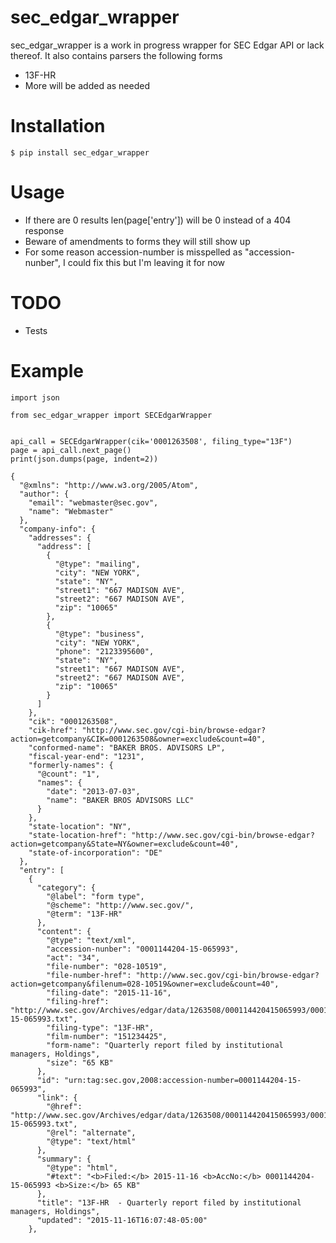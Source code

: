 # sec_edgar_wrapper

sec_edgar_wrapper is a work in progress wrapper for SEC Edgar API or lack thereof. It also contains parsers the following forms

  - 13F-HR
  - More will be added as needed

# Installation

    $ pip install sec_edgar_wrapper

# Usage

  - If there are 0 results len(page['entry']) will be 0 instead of a 404 response
  - Beware of amendments to forms they will still show up
  - For some reason accession-number is misspelled as "accession-nunber", I could fix this but I'm leaving it for now

# TODO
- Tests

# Example

    import json
    
    from sec_edgar_wrapper import SECEdgarWrapper
    
    
    api_call = SECEdgarWrapper(cik='0001263508', filing_type="13F")
    page = api_call.next_page()
    print(json.dumps(page, indent=2))

    {
      "@xmlns": "http://www.w3.org/2005/Atom",
      "author": {
        "email": "webmaster@sec.gov",
        "name": "Webmaster"
      },
      "company-info": {
        "addresses": {
          "address": [
            {
              "@type": "mailing",
              "city": "NEW YORK",
              "state": "NY",
              "street1": "667 MADISON AVE",
              "street2": "667 MADISON AVE",
              "zip": "10065"
            },
            {
              "@type": "business",
              "city": "NEW YORK",
              "phone": "2123395600",
              "state": "NY",
              "street1": "667 MADISON AVE",
              "street2": "667 MADISON AVE",
              "zip": "10065"
            }
          ]
        },
        "cik": "0001263508",
        "cik-href": "http://www.sec.gov/cgi-bin/browse-edgar?action=getcompany&CIK=0001263508&owner=exclude&count=40",
        "conformed-name": "BAKER BROS. ADVISORS LP",
        "fiscal-year-end": "1231",
        "formerly-names": {
          "@count": "1",
          "names": {
            "date": "2013-07-03",
            "name": "BAKER BROS ADVISORS LLC"
          }
        },
        "state-location": "NY",
        "state-location-href": "http://www.sec.gov/cgi-bin/browse-edgar?action=getcompany&State=NY&owner=exclude&count=40",
        "state-of-incorporation": "DE"
      },
      "entry": [
        {
          "category": {
            "@label": "form type",
            "@scheme": "http://www.sec.gov/",
            "@term": "13F-HR"
          },
          "content": {
            "@type": "text/xml",
            "accession-nunber": "0001144204-15-065993",
            "act": "34",
            "file-number": "028-10519",
            "file-number-href": "http://www.sec.gov/cgi-bin/browse-edgar?action=getcompany&filenum=028-10519&owner=exclude&count=40",
            "filing-date": "2015-11-16",
            "filing-href": "http://www.sec.gov/Archives/edgar/data/1263508/000114420415065993/0001144204-15-065993.txt",
            "filing-type": "13F-HR",
            "film-number": "151234425",
            "form-name": "Quarterly report filed by institutional managers, Holdings",
            "size": "65 KB"
          },
          "id": "urn:tag:sec.gov,2008:accession-number=0001144204-15-065993",
          "link": {
            "@href": "http://www.sec.gov/Archives/edgar/data/1263508/000114420415065993/0001144204-15-065993.txt",
            "@rel": "alternate",
            "@type": "text/html"
          },
          "summary": {
            "@type": "html",
            "#text": "<b>Filed:</b> 2015-11-16 <b>AccNo:</b> 0001144204-15-065993 <b>Size:</b> 65 KB"
          },
          "title": "13F-HR  - Quarterly report filed by institutional managers, Holdings",
          "updated": "2015-11-16T16:07:48-05:00"
        },


